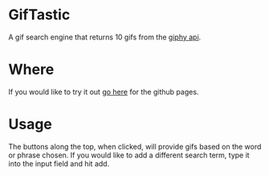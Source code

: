 # GifTastic
A gif search engine that returns 10 gifs from the [giphy api](https://developers.giphy.com/).
# Where
If you would like to try it out [go here](https://jamisonngordon.github.io/GifTastic/) for the github pages.
# Usage
The buttons along the top, when clicked, will provide gifs based on the word or phrase chosen. If you would like to add a different search term, type it into the input field and hit add.